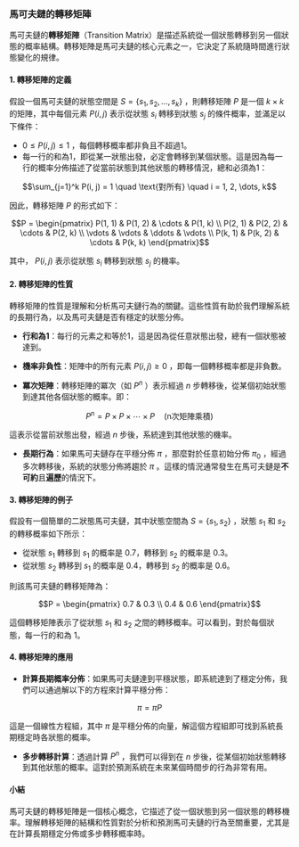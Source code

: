 ### 馬可夫鏈的轉移矩陣

馬可夫鏈的**轉移矩陣**（Transition Matrix）是描述系統從一個狀態轉移到另一個狀態的概率結構。轉移矩陣是馬可夫鏈的核心元素之一，它決定了系統隨時間進行狀態變化的規律。

#### 1. 轉移矩陣的定義

假設一個馬可夫鏈的狀態空間是  $`S = \{s_1, s_2, \dots, s_k\}`$ ，則轉移矩陣  $`P`$  是一個  $`k \times k`$  的矩陣，其中每個元素  $`P(i, j)`$  表示從狀態  $`s_i`$  轉移到狀態  $`s_j`$  的條件概率，並滿足以下條件：

-  $`0 \leq P(i, j) \leq 1`$ ，每個轉移概率都非負且不超過1。
- 每一行的和為1，即從某一狀態出發，必定會轉移到某個狀態。這是因為每一行的概率分佈描述了從當前狀態到其他狀態的轉移情況，總和必須為1：
  
```math
\sum_{j=1}^k P(i, j) = 1 \quad \text{對所有} \quad i = 1, 2, \dots, k
```


因此，轉移矩陣  $`P`$  的形式如下：


```math
P = \begin{pmatrix}
P(1, 1) & P(1, 2) & \cdots & P(1, k) \\
P(2, 1) & P(2, 2) & \cdots & P(2, k) \\
\vdots & \vdots & \ddots & \vdots \\
P(k, 1) & P(k, 2) & \cdots & P(k, k)
\end{pmatrix}
```


其中， $`P(i, j)`$  表示從狀態  $`s_i`$  轉移到狀態  $`s_j`$  的機率。

#### 2. 轉移矩陣的性質

轉移矩陣的性質是理解和分析馬可夫鏈行為的關鍵。這些性質有助於我們理解系統的長期行為，以及馬可夫鏈是否有穩定的狀態分佈。

- **行和為1**：每行的元素之和等於1，這是因為從任意狀態出發，總有一個狀態被達到。

- **機率非負性**：矩陣中的所有元素  $`P(i, j) \geq 0`$ ，即每一個轉移概率都是非負數。

- **冪次矩陣**：轉移矩陣的冪次（如  $`P^n`$ ）表示經過  $`n`$  步轉移後，從某個初始狀態到達其他各個狀態的概率。即：
  
```math
P^n = P \times P \times \cdots \times P \quad (\text{n次矩陣乘積})
```

  這表示從當前狀態出發，經過  $`n`$  步後，系統達到其他狀態的機率。

- **長期行為**：如果馬可夫鏈存在平穩分佈  $`\pi`$ ，那麼對於任意初始分佈  $`\pi_0`$ ，經過多次轉移後，系統的狀態分佈將趨於  $`\pi`$ 。這樣的情況通常發生在馬可夫鏈是**不可約**且**遍歷**的情況下。

#### 3. 轉移矩陣的例子

假設有一個簡單的二狀態馬可夫鏈，其中狀態空間為  $`S = \{s_1, s_2\}`$ ，狀態  $`s_1`$  和  $`s_2`$  的轉移概率如下所示：

- 從狀態  $`s_1`$  轉移到  $`s_1`$  的概率是 0.7，轉移到  $`s_2`$  的概率是 0.3。
- 從狀態  $`s_2`$  轉移到  $`s_1`$  的概率是 0.4，轉移到  $`s_2`$  的概率是 0.6。

則該馬可夫鏈的轉移矩陣為：


```math
P = \begin{pmatrix}
0.7 & 0.3 \\
0.4 & 0.6
\end{pmatrix}
```


這個轉移矩陣表示了從狀態  $`s_1`$  和  $`s_2`$  之間的轉移概率。可以看到，對於每個狀態，每一行的和為 1。

#### 4. 轉移矩陣的應用

- **計算長期概率分佈**：如果馬可夫鏈達到平穩狀態，即系統達到了穩定分佈，我們可以通過解以下的方程來計算平穩分佈：
  
```math
\pi = \pi P
```

  這是一個線性方程組，其中  $`\pi`$  是平穩分佈的向量，解這個方程組即可找到系統長期穩定時各狀態的概率。

- **多步轉移計算**：透過計算  $`P^n`$ ，我們可以得到在  $`n`$  步後，從某個初始狀態轉移到其他狀態的概率。這對於預測系統在未來某個時間步的行為非常有用。

#### 小結

馬可夫鏈的轉移矩陣是一個核心概念，它描述了從一個狀態到另一個狀態的轉移機率。理解轉移矩陣的結構和性質對於分析和預測馬可夫鏈的行為至關重要，尤其是在計算長期穩定分佈或多步轉移概率時。